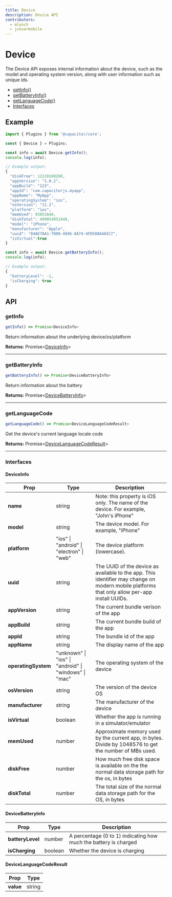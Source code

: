 ```yaml
---
title: Device
description: Device API
contributors:
  - mlynch
  - jcesarmobile
---
```


<plugin-platforms platforms="pwa,ios,android"></plugin-platforms>

# Device

The Device API exposes internal information about the device, such as the model and operating system version, along with user information
such as unique ids.

<!--DOCGEN_INDEX_START-->
* [getInfo()](#getinfo)
* [getBatteryInfo()](#getbatteryinfo)
* [getLanguageCode()](#getlanguagecode)
* [Interfaces](#interfaces)
<!--DOCGEN_INDEX_END-->

## Example

```typescript
import { Plugins } from '@capacitor/core';

const { Device } = Plugins;

const info = await Device.getInfo();
console.log(info);

// Example output:
{
  "diskFree": 12228108288,
  "appVersion": "1.0.2",
  "appBuild": "123",
  "appId": "com.capacitorjs.myapp",
  "appName": "MyApp",
  "operatingSystem": "ios",
  "osVersion": "11.2",
  "platform": "ios",
  "memUsed": 93851648,
  "diskTotal": 499054952448,
  "model": "iPhone",
  "manufacturer": "Apple",
  "uuid": "84AE7AA1-7000-4696-8A74-4FD588A4A5C7",
  "isVirtual":true
}

const info = await Device.getBatteryInfo();
console.log(info);

// Example output:
{
  "batteryLevel": -1,
  "isCharging": true
}
```

<!--DOCGEN_API_START-->
<!--Update the source file JSDoc comments and rerun docgen to update the docs below-->
## API

### getInfo

```typescript
getInfo() => Promise<DeviceInfo>
```

Return information about the underlying device/os/platform

**Returns:** Promise&lt;[DeviceInfo](#deviceinfo)&gt;

--------------------


### getBatteryInfo

```typescript
getBatteryInfo() => Promise<DeviceBatteryInfo>
```

Return information about the battery

**Returns:** Promise&lt;[DeviceBatteryInfo](#devicebatteryinfo)&gt;

--------------------


### getLanguageCode

```typescript
getLanguageCode() => Promise<DeviceLanguageCodeResult>
```

Get the device's current language locale code

**Returns:** Promise&lt;[DeviceLanguageCodeResult](#devicelanguagecoderesult)&gt;

--------------------


### Interfaces


#### DeviceInfo

| Prop                | Type                                                  | Description                                                                                                                                  |
| ------------------- | ----------------------------------------------------- | -------------------------------------------------------------------------------------------------------------------------------------------- |
| **name**            | string                                                | Note: this property is iOS only. The name of the device. For example, "John's iPhone"                                                        |
| **model**           | string                                                | The device model. For example, "iPhone"                                                                                                      |
| **platform**        | "ios" \| "android" \| "electron" \| "web"             | The device platform (lowercase).                                                                                                             |
| **uuid**            | string                                                | The UUID of the device as available to the app. This identifier may change on modern mobile platforms that only allow per-app install UUIDs. |
| **appVersion**      | string                                                | The current bundle verison of the app                                                                                                        |
| **appBuild**        | string                                                | The current bundle build of the app                                                                                                          |
| **appId**           | string                                                | The bundle id of the app                                                                                                                     |
| **appName**         | string                                                | The display name of the app                                                                                                                  |
| **operatingSystem** | "unknown" \| "ios" \| "android" \| "windows" \| "mac" | The operating system of the device                                                                                                           |
| **osVersion**       | string                                                | The version of the device OS                                                                                                                 |
| **manufacturer**    | string                                                | The manufacturer of the device                                                                                                               |
| **isVirtual**       | boolean                                               | Whether the app is running in a simulator/emulator                                                                                           |
| **memUsed**         | number                                                | Approximate memory used by the current app, in bytes. Divide by 1048576 to get the number of MBs used.                                       |
| **diskFree**        | number                                                | How much free disk space is available on the the normal data storage path for the os, in bytes                                               |
| **diskTotal**       | number                                                | The total size of the normal data storage path for the OS, in bytes                                                                          |


#### DeviceBatteryInfo

| Prop             | Type    | Description                                                      |
| ---------------- | ------- | ---------------------------------------------------------------- |
| **batteryLevel** | number  | A percentage (0 to 1) indicating how much the battery is charged |
| **isCharging**   | boolean | Whether the device is charging                                   |


#### DeviceLanguageCodeResult

| Prop      | Type   |
| --------- | ------ |
| **value** | string |


<!--DOCGEN_API_END-->
